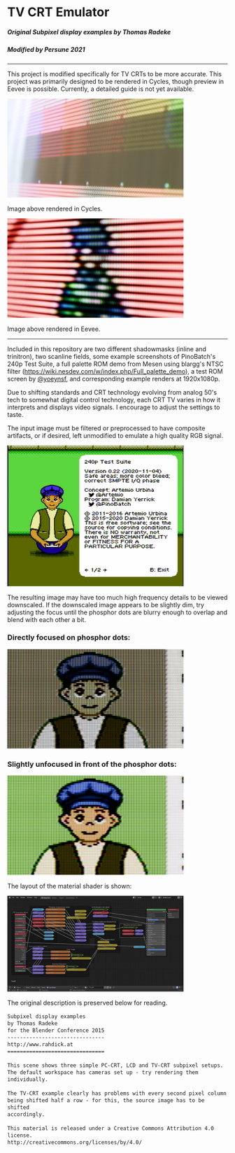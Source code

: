 # TV CRT Emulator

##### Original Subpixel display examples by Thomas Radeke

##### Modified by Persune 2021

------

This project is modified specifically for TV CRTs to be more accurate. This project was primarily designed to be rendered in Cycles, though preview in Eevee is possible. Currently, a detailed guide is not yet available.

<img src="renders/testpalette_on_0.png" style="max-width:80%;" />

Image above rendered in Cycles.

<img src="renders/yoeyrom1_0.png" style="max-width:80%;" />

Image above rendered in Eevee.

------

Included in this repository are two different shadowmasks (inline and trinitron), two scanline fields, some example screenshots of PinoBatch's 240p Test Suite, a full palette ROM demo from Mesen using blargg's NTSC filter (https://wiki.nesdev.com/w/index.php/Full_palette_demo), a test ROM screen by [@yoeynsf](https://github.com/yoeynsf), and corresponding example renders at 1920x1080p.

Due to shifting standards and CRT technology evolving from analog 50's tech to somewhat digital control technology, each CRT TV varies in how it interprets and displays video signals. I encourage to adjust the settings to taste.

The input image must be filtered or preprocessed to have composite artifacts, or if desired, left unmodified to emulate a high quality RGB signal.

<img src="texture/240pee-bnrom_004.png" style="max-width:80%;" />

The resulting image may have too much high frequency details to be viewed downscaled. If the downscaled image appears to be slightly dim, try adjusting the focus until the phosphor dots are blurry enough to overlap and blend with each other a bit.

### Directly focused on phosphor dots:

<img src="renders/testsuite1_0.png" style="max-width:80%;" />

### Slightly unfocused in front of the phosphor dots:

<img src="renders\testsuite1_blur_0.png" style="max-width:80%;" />



The layout of the material shader is shown:

<img src="subpixel_example.png" style="max-width:80%;" />

The original description is preserved below for reading.

```
Subpixel display examples
by Thomas Radeke
for the Blender Conference 2015
-------------------------------
http://www.rahdick.at
===============================

This scene shows three simple PC-CRT, LCD and TV-CRT subpixel setups.
The default workspace has cameras set up - try rendering them individually.

The TV-CRT example clearly has problems with every second pixel column
being shifted half a row - for this, the source image has to be shifted
accordingly.

This material is released under a Creative Commons Attribution 4.0 license.
http://creativecommons.org/licenses/by/4.0/
```

